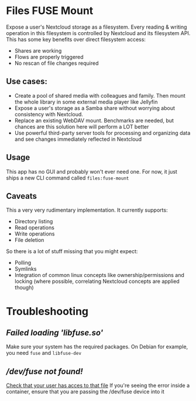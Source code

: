 # Files FUSE Mount

Expose a user's Nextcloud storage as a filesystem. Every reading & writing operation in this filesystem is controlled by Nextcloud and its filesystem API.
This has some key benefits over direct filesystem access:

* Shares are working
* Flows are properly triggered
* No rescan of file changes required

## Use cases:
* Create a pool of shared media with colleagues and family. Then mount the whole library in some external media player like Jellyfin
* Expose a user's storage as a Samba share without worrying about consistency with Nextcloud.
* Replace an existing WebDAV mount. Benchmarks are needed, but chances are this solution here will perform a LOT better
* Use powerful third-party server tools for processing and organizing data and see changes immediately reflected in Nextcloud

## Usage
This app has no GUI and probably won't ever need one. For now, it just ships a new CLI command called `files:fuse-mount`

## Caveats
This a very very rudimentary implementation. It currently supports:
* Directory listing
* Read operations
* Write operations
* File deletion

So there is a lot of stuff missing that you might expect:
* Polling
* Symlinks
* Integration of common linux concepts like ownership/permissions and locking (where possible, correlating Nextcloud concepts are applied though)

# Troubleshooting
## *Failed loading 'libfuse.so'*
Make sure your system has the required packages. On Debian for example, you need `fuse` and `libfuse-dev`
## */dev/fuse not found!*
[Check that your user has acces to that file](https://superuser.com/questions/466304/how-do-i-make-sshfs-work-in-debian-i-get-dev-fuse-permission-denied)
If you're seeing the error inside a container, ensure that you are passing the /dev/fuse device into it
